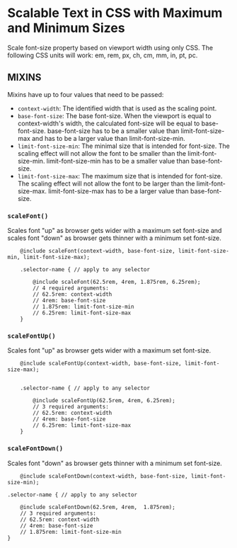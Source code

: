 # Scalable Text in CSS with Maximum and Minimum Sizes
Scale font-size property based on viewport width using only CSS. The following CSS units will work: em, rem, px, ch, cm, mm, in, pt, pc.

## MIXINS
Mixins have up to four values that need to be passed:

* `context-width`: The identified width that is used as the scaling point.
* `base-font-size`: The base font-size. When the viewport is equal to context-width's width, the calculated font-size will be equal to base-font-size. base-font-size has to be a smaller value than limit-font-size-max and has to be a larger value than limit-font-size-min.
* `limit-font-size-min`: The minimal size that is intended for font-size. The scaling effect will not allow the font to be smaller than the limit-font-size-min. limit-font-size-min has to be a smaller value than base-font-size.
* `limit-font-size-max`: The maximum size that is intended for font-size. The scaling effect will not allow the font to be larger than the limit-font-size-max. limit-font-size-max has to be a larger value than base-font-size.


### `scaleFont()`
Scales font "up" as browser gets wider with a maximum set font-size and scales font "down" as browser gets thinner with a minimum set font-size.

```
	@include scaleFont(context-width, base-font-size, limit-font-size-min, limit-font-size-max);
```

```
	.selector-name { // apply to any selector

		@include scaleFont(62.5rem, 4rem, 1.875rem, 6.25rem);
		// 4 required arguments:
		// 62.5rem: context-width
		// 4rem: base-font-size
		// 1.875rem: limit-font-size-min
		// 6.25rem: limit-font-size-max
	}
```


### `scaleFontUp()`
Scales font "up" as browser gets wider with a maximum set font-size.
````
	@include scaleFontUp(context-width, base-font-size, limit-font-size-max);
	
````
````
	.selector-name { // apply to any selector

		@include scaleFontUp(62.5rem, 4rem, 6.25rem);
		// 3 required arguments:
		// 62.5rem: context-width
		// 4rem: base-font-size
		// 6.25rem: limit-font-size-max
	}
````


### `scaleFontDown()`
Scales font "down" as browser gets thinner with a minimum set font-size.
````
	@include scaleFontDown(context-width, base-font-size, limit-font-size-min);
````

````
.selector-name { // apply to any selector

	@include scaleFontDown(62.5rem, 4rem,  1.875rem);
	// 3 required arguments:
	// 62.5rem: context-width
	// 4rem: base-font-size
	// 1.875rem: limit-font-size-min
}
````
